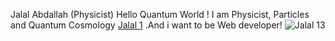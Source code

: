  Jalal Abdallah (Physicist)
 Hello Quantum World !
I am Physicist, Particles and Quantum Cosmology
[Jalal 1](https://user-images.githubusercontent.com/96692907/154752156-30a23210-f52e-4379-96d7-e9a3454debad.JPG)
.And i want to be Web developer!
![Jalal 13](https://user-images.githubusercontent.com/96692907/154764522-28e7dd3d-4216-4dff-a16f-2c7dc2904aa0.JPG)

